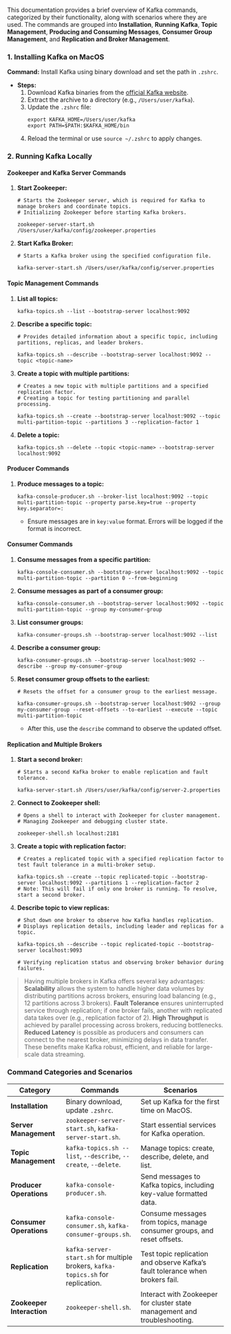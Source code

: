 This documentation provides a brief overview of Kafka commands, categorized by their functionality, along with scenarios where they are used. The commands are grouped into **Installation**, **Running Kafka**, **Topic Management**, **Producing and Consuming Messages**, **Consumer Group Management**, and **Replication and Broker Management**.

### **1. Installing Kafka on MacOS**

**Command:** Install Kafka using binary download and set the path in `.zshrc`.

- **Steps:**
  1. Download Kafka binaries from the [official Kafka website](https://kafka.apache.org/downloads).
  2. Extract the archive to a directory (e.g., `/Users/user/kafka`).
  3. Update the `.zshrc` file:
     ```
     export KAFKA_HOME=/Users/user/kafka
     export PATH=$PATH:$KAFKA_HOME/bin
     ```
  4. Reload the terminal or use `source ~/.zshrc` to apply changes.

### **2. Running Kafka Locally**

#### **Zookeeper and Kafka Server Commands**

1. **Start Zookeeper:**

   ```
   # Starts the Zookeeper server, which is required for Kafka to manage brokers and coordinate topics.
   # Initializing Zookeeper before starting Kafka brokers.
   
   zookeeper-server-start.sh /Users/user/kafka/config/zookeeper.properties
   ```

2. **Start Kafka Broker:**

   ```
   # Starts a Kafka broker using the specified configuration file.
   
   kafka-server-start.sh /Users/user/kafka/config/server.properties
   ```

#### **Topic Management Commands**

1. **List all topics:**

   ```
   kafka-topics.sh --list --bootstrap-server localhost:9092
   ```

2. **Describe a specific topic:**

   ```
   # Provides detailed information about a specific topic, including partitions, replicas, and leader brokers.
   
   kafka-topics.sh --describe --bootstrap-server localhost:9092 --topic <topic-name>
   ```

3. **Create a topic with multiple partitions:**

   ```
   # Creates a new topic with multiple partitions and a specified replication factor.
   # Creating a topic for testing partitioning and parallel processing.
   
   kafka-topics.sh --create --bootstrap-server localhost:9092 --topic multi-partition-topic --partitions 3 --replication-factor 1
   ```

4. **Delete a topic:**

   ```
   kafka-topics.sh --delete --topic <topic-name> --bootstrap-server localhost:9092
   ```

#### **Producer Commands**

1. **Produce messages to a topic:**
   ```
   kafka-console-producer.sh --broker-list localhost:9092 --topic multi-partition-topic --property parse.key=true --property key.separator=:
   ```
   - Ensure messages are in `key:value` format. Errors will be logged if the format is incorrect.

#### **Consumer Commands**

1. **Consume messages from a specific partition:**

   ```
   kafka-console-consumer.sh --bootstrap-server localhost:9092 --topic multi-partition-topic --partition 0 --from-beginning
   ```

2. **Consume messages as part of a consumer group:**

   ```
   kafka-console-consumer.sh --bootstrap-server localhost:9092 --topic multi-partition-topic --group my-consumer-group
   ```

3. **List consumer groups:**

   ```
   kafka-consumer-groups.sh --bootstrap-server localhost:9092 --list
   ```

4. **Describe a consumer group:**

   ```
   kafka-consumer-groups.sh --bootstrap-server localhost:9092 --describe --group my-consumer-group
   ```

5. **Reset consumer group offsets to the earliest:**

   ```
   # Resets the offset for a consumer group to the earliest message.
   
   kafka-consumer-groups.sh --bootstrap-server localhost:9092 --group my-consumer-group --reset-offsets --to-earliest --execute --topic multi-partition-topic
   ```

   - After this, use the `describe` command to observe the updated offset.

#### **Replication and Multiple Brokers**

1. **Start a second broker:**

   ```
   # Starts a second Kafka broker to enable replication and fault tolerance.
   
   kafka-server-start.sh /Users/user/kafka/config/server-2.properties
   ```

2. **Connect to Zookeeper shell:**

   ```
   # Opens a shell to interact with Zookeeper for cluster management.
   # Managing Zookeeper and debugging cluster state.
   
   zookeeper-shell.sh localhost:2181
   ```

3. **Create a topic with replication factor:**

   ```
   # Creates a replicated topic with a specified replication factor to test fault tolerance in a multi-broker setup.
   
   kafka-topics.sh --create --topic replicated-topic --bootstrap-server localhost:9092 --partitions 1 --replication-factor 2
   # Note: This will fail if only one broker is running. To resolve, start a second broker.
   ```

4. **Describe topic to view replicas:**

   ```
   # Shut down one broker to observe how Kafka handles replication.
   # Displays replication details, including leader and replicas for a topic.
   
   kafka-topics.sh --describe --topic replicated-topic --bootstrap-server localhost:9093

   # Verifying replication status and observing broker behavior during failures.
   ```
  

> Having multiple brokers in Kafka offers several key advantages: **Scalability** allows the system to handle higher data volumes by distributing partitions across brokers, ensuring load balancing (e.g., 12 partitions across 3 brokers). **Fault Tolerance** ensures uninterrupted service through replication; if one broker fails, another with replicated data takes over (e.g., replication factor of 2). **High Throughput** is achieved by parallel processing across brokers, reducing bottlenecks. **Reduced Latency** is possible as producers and consumers can connect to the nearest broker, minimizing delays in data transfer. These benefits make Kafka robust, efficient, and reliable for large-scale data streaming.

### **Command Categories and Scenarios**

| **Category**              | **Commands**                                                                     | **Scenarios**                                                                 |
| ------------------------- | -------------------------------------------------------------------------------- | ----------------------------------------------------------------------------- |
| **Installation**          | Binary download, update `.zshrc`.                                                | Set up Kafka for the first time on MacOS.                                     |
| **Server Management**     | `zookeeper-server-start.sh`, `kafka-server-start.sh`.                            | Start essential services for Kafka operation.                                 |
| **Topic Management**      | `kafka-topics.sh --list`, `--describe`, `--create`, `--delete`.                  | Manage topics: create, describe, delete, and list.                            |
| **Producer Operations**   | `kafka-console-producer.sh`.                                                     | Send messages to Kafka topics, including key-value formatted data.            |
| **Consumer Operations**   | `kafka-console-consumer.sh`, `kafka-consumer-groups.sh`.                         | Consume messages from topics, manage consumer groups, and reset offsets.      |
| **Replication**           | `kafka-server-start.sh` for multiple brokers, `kafka-topics.sh` for replication. | Test topic replication and observe Kafka’s fault tolerance when brokers fail. |
| **Zookeeper Interaction** | `zookeeper-shell.sh`.                                                            | Interact with Zookeeper for cluster state management and troubleshooting.     |
